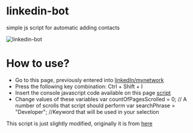 # linkedin-bot
simple js script for automatic adding contacts

![linkedin-bot](https://github.com/snmslavk/linkedin-bot/blob/master/b7f6ca42f44f684341ae93781cf208a2.gif)

# How to use?
* Go to this page, previously entered into [linkedIn/mynetwork](https://www.linkedin.com/mynetwork/)
* Press the following key combination:
Ctrl + Shift + I
* Insert the console javascript code available on this page [script](https://github.com/snmslavk/linkedin-bot/blob/master/main-script.js)
* Change values of these variables
var countOfPagesScrolled = 0; // A number of scrolls that script should perform
var searchPhrase = "Developer"; //Keyword that will be used in your selection

This script is just slightly modified, originally it is from [here](https://github.com/Kravalg/linkedin-bot)

